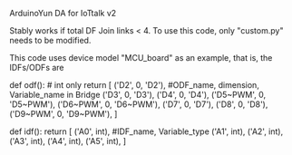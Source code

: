 ArduinoYun DA for IoTtalk v2

Stably works if total DF Join links < 4. To use this code, only "custom.py" needs to be modified.

This code uses device model "MCU\_board" as an example, that is, the IDFs/ODFs are

def odf():  # int only
    return [
     	('D2', 0, 'D2'),     #ODF_name, dimension, Variable_name in Bridge
      ('D3', 0, 'D3'),
      ('D4', 0, 'D4'),
      ('D5~PWM', 0, 'D5~PWM'),
      ('D6~PWM', 0, 'D6~PWM'),
      ('D7', 0, 'D7'),
      ('D8', 0, 'D8'),
      ('D9~PWM', 0, 'D9~PWM'),
    ]

def idf():
    return [
       ('A0', int),        #IDF\_name, Variable\_type
       ('A1', int),
       ('A2', int),
       ('A3', int),
       ('A4', int),
       ('A5', int),
]

